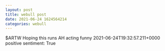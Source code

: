 ```yaml
--- 
layout: post 
title: webull post 
date: 2021-06-24 1624564214 
categories: webull 
--- 
```

$ARTW Hoping this runs AH acting funny  	2021-06-24T19:32:57.211+0000
positive sentiment: True